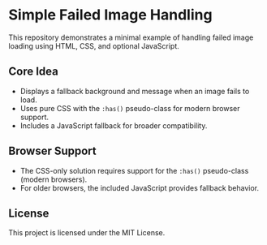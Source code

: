 # Simple Failed Image Handling

This repository demonstrates a minimal example of handling failed image loading using HTML, CSS, and optional JavaScript.

## Core Idea
- Displays a fallback background and message when an image fails to load.
- Uses pure CSS with the `:has()` pseudo-class for modern browser support.
- Includes a JavaScript fallback for broader compatibility.

## Browser Support
- The CSS-only solution requires support for the `:has()` pseudo-class (modern browsers).
- For older browsers, the included JavaScript provides fallback behavior.

## License
This project is licensed under the MIT License.

